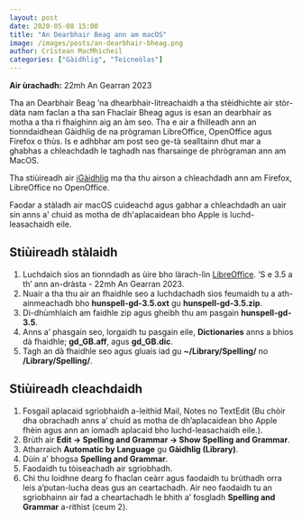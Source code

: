 ```yaml
---
layout: post
date: 2020-05-08 15:00
title: "An Dearbhair Beag ann am macOS"
image: /images/posts/an-dearbhair-bheag.png
author: Crìstean MacMhìcheil
categories: ["Gàidhlig", "Teicneòlas"]
---
```


**Air ùrachadh:** 22mh An Gearran 2023

Tha an Dearbhair Beag ’na dhearbhair-litreachaidh a tha stèidhichte air stòr-dàta nam faclan a tha san Fhaclair Bheag agus is esan an dearbhair as motha a tha ri fhaighinn aig an àm seo. Tha e air a fhilleadh ann an tionndaidhean Gàidhlig de na prògraman LibreOffice, OpenOffice agus Firefox o thùs. Is e adhbhar am post seo ge-tà sealltainn dhut mar a ghabhas a chleachdadh le taghadh nas fharsainge de phrògraman ann am MacOS.

Tha stiùireadh air [iGàidhlig](http://www.igaidhlig.net/gd/an-dearbhair-beag/) ma tha thu airson a chleachdadh ann am Firefox, LibreOffice no OpenOffice.

Faodar a stàladh air macOS cuideachd agus gabhar a chleachdadh an uair sin anns a' chuid as motha de dh'aplacaidean bho Apple is luchd-leasachaidh eile.

## Stiùireadh stàlaidh

1. Luchdaich sìos an tionndadh as ùire bho làrach-lìn [LibreOffice](https://extensions.libreoffice.org/en/extensions/show/an-dearbhair-beag-scottish-gaelic-spellchecker). ’S e 3.5 a th’ ann an-dràsta - 22mh An Gearran 2023.
2. Nuair a tha thu air an fhaidhle seo a luchdachadh sìos feumaidh tu a ath-ainmeachadh bho **hunspell-gd-3.5.oxt** gu **hunspell-gd-3.5.zip**.
3. Dì-dhùmhlaich am faidhle zip agus gheibh thu am pasgain **hunspell-gd-3.5**.
4. Anns a’ phasgain seo, lorgaidh tu pasgain eile, **Dictionaries** anns a bhios dà fhaidhle; **gd_GB.aff**, agus **gd_GB.dic**.
5. Tagh an dà fhaidhle seo agus gluais iad gu **~/Library/Spelling/** no **/Library/Spelling/**.

## Stiùireadh cleachdaidh

1. Fosgail aplacaid sgrìobhaidh a-leithid Mail, Notes no TextEdit (Bu chòir dha obrachadh anns a’ chuid as motha de dh’aplacaidean bho Apple fhèin agus ann an iomadh aplacaid bho luchd-leasachaidh eile.).
2. Brùth air **Edit -> Spelling and Grammar -> Show Spelling and Grammar**.
3. Atharraich **Automatic by Language** gu **Gàidhlig (Library)**.
4. Dùin a’ bhogsa **Spelling and Grammar**.
5. Faodaidh tu tòiseachadh air sgrìobhadh.
6. Chi thu loidhne dearg fo fhaclan ceàrr agus faodaidh tu brùthadh orra leis a’putan-lucha deas gus an ceartachadh. Air neo faodaidh tu an sgrìobhainn air fad a cheartachadh le bhith a’ fosgladh **Spelling and Grammar** a-rithist (ceum 2).

